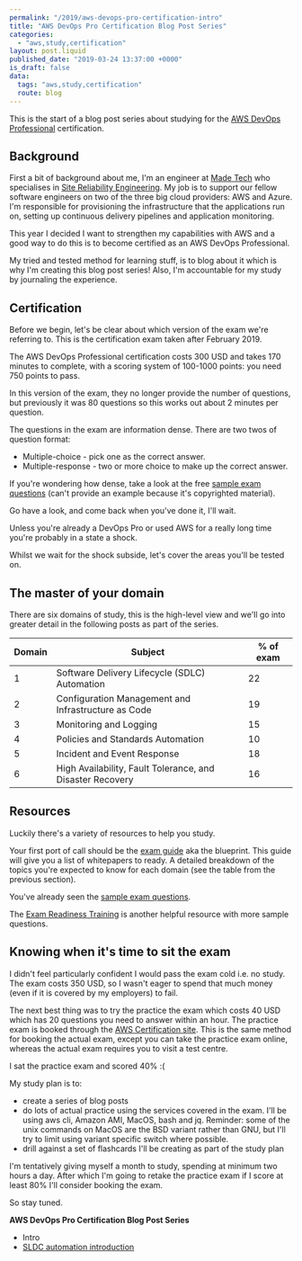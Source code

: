 ```yaml
---
permalink: "/2019/aws-devops-pro-certification-intro"
title: "AWS DevOps Pro Certification Blog Post Series"
categories:
  - "aws,study,certification"
layout: post.liquid
published_date: "2019-03-24 13:37:00 +0000"
is_draft: false
data:
  tags: "aws,study,certification"
  route: blog
---
```


This is the start of a blog post series about studying for the [AWS DevOps Professional](https://aws.amazon.com/certification/certified-devops-engineer-professional/) certification.

## Background

First a bit of background about me, I'm an engineer at [Made Tech](https://www.madetech.com/) who specialises in [Site Reliability Engineering](https://landing.google.com/sre/books/). My job is to support our fellow software engineers on two of the three big cloud providers: AWS and Azure. I'm responsible for provisioning the infrastructure that the applications run on, setting up continuous delivery pipelines and application monitoring.

This year I decided I want to strengthen my capabilities with AWS and a good way to do this is to become certified as an AWS DevOps Professional.

My tried and tested method for learning stuff, is to blog about it which is why I'm creating this blog post series! Also, I'm accountable for my study by journaling the experience.

## Certification

Before we begin, let's be clear about which version of the exam we're referring to. This is the certification exam taken after February 2019.

The AWS DevOps Professional certification costs 300 USD and takes 170 minutes to complete, with a scoring system of 100-1000 points: you need 750 points to pass.

In this version of the exam, they no longer provide the number of questions, but previously it was 80 questions so this works out about 2 minutes per question.

The questions in the exam are information dense. There are two twos of question format:

- Multiple-choice - pick one as the correct answer.
- Multiple-response - two or more choice to make up the correct answer.

If you're wondering how dense, take a look at the free [sample exam questions](https://d1.awsstatic.com/training-and-certification/docs-devops-pro/AWS%20Certified%20DevOps%20Engineer%20-%20Professional_Sample%20Questions.pdf) (can't provide an example because it's copyrighted material).

Go have a look, and come back when you've done it, I'll wait.

Unless you're already a DevOps Pro or used AWS for a really long time you're probably in a state a shock.

Whilst we wait for the shock subside, let's cover the areas you'll be tested on.

## The master of your domain

There are six domains of study, this is the high-level view and we'll go into greater detail in the following posts as part of the series.

| Domain | Subject                                                   | % of exam |
|--------|-----------------------------------------------------------|-----------|
| 1      | Software Delivery Lifecycle (SDLC) Automation             | 22        |
| 2      | Configuration Management and Infrastructure as Code       | 19        |
| 3      | Monitoring and Logging                                    | 15        |
| 4      | Policies and Standards Automation                         | 10        |
| 5      | Incident and Event Response                               | 18        |
| 6      | High Availability, Fault Tolerance, and Disaster Recovery | 16        |

## Resources

Luckily there's a variety of resources to help you study.

Your first port of call should be the [exam guide](https://d1.awsstatic.com/training-and-certification/docs-devops-pro/AWS%20Certified%20DevOps%20Engineer%20Professional_Exam%20Guide_v1.5_FINAL%20(2).pdf) aka the blueprint. This guide will give you a list of whitepapers to ready. A detailed breakdown of the topics you're expected to know for each domain (see the table from the previous section).

You've already seen the [sample exam questions](https://d1.awsstatic.com/training-and-certification/docs-devops-pro/AWS%20Certified%20DevOps%20Engineer%20-%20Professional_Sample%20Questions.pdf).

The [Exam Readiness Training](https://www.aws.training/training/schedule?courseId=19030?src=cert-prep) is another helpful resource with more sample questions.

## Knowing when it's time to sit the exam

I didn't feel particularly confident I would pass the exam cold i.e. no study. The exam costs 350 USD, so I wasn't eager to spend that much money (even if it is covered by my employers) to fail.

The next best thing was to try the practice the exam which costs 40 USD which has 20 questions you need to answer within an hour. The practice exam is booked through the [AWS Certification site](https://www.aws.training/certification?src=cert-prep). This is the same method for booking the actual exam, except you can take the practice exam online, whereas the actual exam requires you to visit a test centre.

I sat the practice exam and scored 40% :(

My study plan is to:

- create a series of blog posts
- do lots of actual practice using the services covered in the exam. I'll be using aws cli, Amazon AMI, MacOS, bash and jq. Reminder: some of the unix commands on MacOS are the BSD variant rather than GNU, but I'll try to limit using variant specific switch where possible.
- drill against a set of flashcards I'll be creating as part of the study plan

I'm tentatively giving myself a month to study, spending at minimum two hours a day. After which I'm going to retake the practice exam if I score at least 80% I'll consider booking the exam.

So stay tuned.

**AWS DevOps Pro Certification Blog Post Series**

- Intro
- [SLDC automation introduction](/2019/aws-devops-pro-certification-sdlc-intro/)